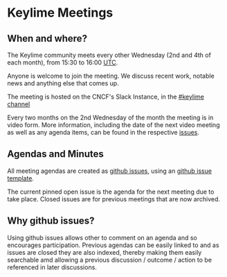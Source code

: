 # Keylime Meetings

## When and where?

The Keylime community meets every other Wednesday (2nd and 4th of each month), from 15:30 to 16:00 [UTC](https://www.timeanddate.com/worldclock/timezone/utc).

Anyone is welcome to join the meeting. We discuss recent work, notable news and anything else that comes up.

The meeting is hosted on the CNCF's Slack Instance, in the [#keylime channel](https://cloud-native.slack.com/archives/C01ARE2QUTZ)

Every two months on the 2nd Wednesday of the month the meeting is in video form. More information, including the date of the next video meeting as well as any agenda items, can be found in the respective [issues](https://github.com/keylime/meetings/labels/video-meeting).

## Agendas and Minutes

All meeting agendas are created as [github issues](https://github.com/keylime/meetings/issues), using an [github issue template](https://github.com/keylime/meetings/blob/master/.github/ISSUE_TEMPLATE/meeting-template.md).

The current pinned open issue is the agenda for the next meeting due to take place. Closed issues are for
previous meetings that are now archived.

## Why github issues?

Using github issues allows other to comment on an agenda and so encourages participation. Previous agendas
can be easily linked to and as issues are closed they are also indexed, thereby making them easily searchable
amd allowing a previous discussion / outcome / action to be referenced in later discussions.
